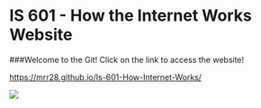 # IS 601 - How the Internet Works Website

###Welcome to the Git! Click on the link to access the website!

https://mrr28.github.io/Is-601-How-Internet-Works/

![](https://s27389.pcdn.co/wp-content/uploads/2017/04/AdobeStock_116472569-1024x673.jpeg)
